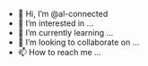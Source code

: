 - 👋 Hi, I’m @al-connected
- 👀 I’m interested in ...
- 🌱 I’m currently learning ...
- 💞️ I’m looking to collaborate on ...
- 📫 How to reach me ...

<!---
al-connected/al-connected is a ✨ special ✨ repository because its `README.md` (this file) appears on your GitHub profile.
You can click the Preview link to take a look at your changes.
--->
